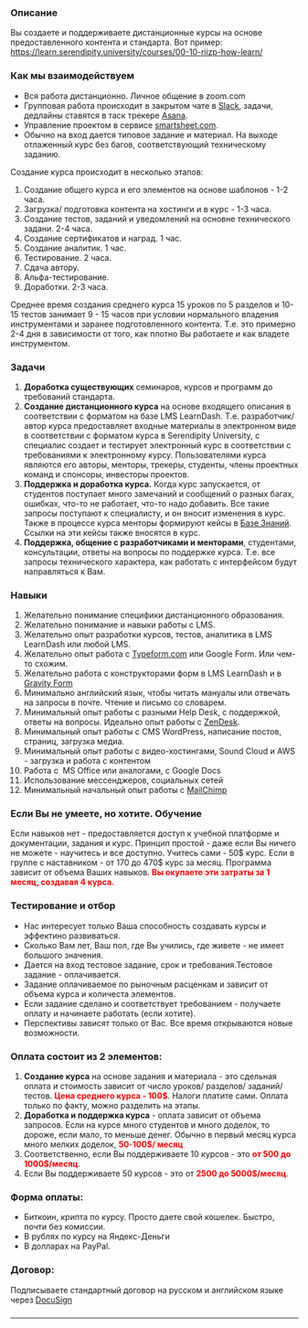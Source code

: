 <h3>Описание</h3>
Вы создаете и поддерживаете дистанционные курсы на основе предоставленного контента и стандарта. Вот пример: <a href="https://learn.serendipity.university/courses/00-10-riizp-how-learn/" target="_blank" rel="noopener">https://learn.serendipity.university/courses/00-10-riizp-how-learn/</a>
<h3>Как мы взаимодействуем</h3>
<ul>
 	<li>Вся работа дистанционно. Личное общение в zoom.com</li>
 	<li>Групповая работа происходит в закрытом чате в <a href="https://slack.com/" target="_blank" rel="noopener">Slack</a>, задачи, дедлайны ставятся в таск трекере <a href="https://asana.com" target="_blank" rel="noopener">Asana</a>.</li>
  <li>Управление проектом в сервисе <a href="https://smartsheet.com/" target="_blank" rel="noopener">smartsheet.com</a>.</li>
 	<li>Обычно на вход дается типовое задание и материал. На выходе отлаженный курс без багов, соответствующий техническому заданию.</li>
</ul>
Создание курса происходит в несколько этапов:
<ol>
 	<li>Создание общего курса и его элементов на основе шаблонов - 1-2 часа.</li>
 	<li>Загрузка/ подготовка контента на хостинги и в курс - 1-3 часа.</li>
 	<li>Создание тестов, заданий и уведомлений на основне технического задани. 2-4 часа.</li>
 	<li>Создание сертификатов и наград. 1 час.</li>
 	<li>Создание аналитик. 1 час.</li>
 	<li>Тестирование. 2 часа.</li>
 	<li>Сдача автору.</li>
 	<li>Альфа-тестирование.</li>
 	<li>Доработки. 2-3 часа.</li>
</ol>
Среднее время создания среднего курса 15 уроков по 5 разделов и 10-15 тестов занимает 9 - 15 часов при условии нормального владения инструментами и заранее подготовленного контента. Т.е. это примерно 2-4 дня в зависимости от того, как плотно Вы работаете и как владете инструментом.


<h3>Задачи</h3>

<ol>
 	<li><strong>Доработка существующих</strong> семинаров, курсов и программ до требований стандарта.</li>
 	<li><strong>Создание дистанционного курса</strong> на основе входящего описания в соответствии с форматом на базе LMS LearnDash. Т.е. разработчик/ автор курса предоставляет входные материалы в электронном виде в соответствии с форматом курса в Serendipity University, с специалис создает и тестирует электронный курс в соответствии с требованиями к электронному курсу. Пользователями курса являются его авторы, менторы, трекеры, студенты, члены проектных команд и спонсоры, инвесторы проектов.</li>
 	<li><strong>Поддержка и доработка курса.</strong> Когда курс запускается, от студентов поступает много замечаний и сообщений о разных багах, ошибках, что-то не работает, что-то надо добавить. Все такие запросы поступают к специалисту, и он вносит изменения в курс. Также в процессе курса менторы формируют кейсы в <a href="http://support.alexeykrol.com/" target="_blank" rel="noopener">Базе Знаний</a>. Ссылки на эти кейсы также вносятся в курс.</li>
 	<li><strong>Поддержка, общение с разработчиками и менторами</strong>, студентами, консультации, ответы на вопросы по поддержке курса. Т.е. все запросы технического характера, как работать с интерфейсом будут направляться к Вам.</li>
</ol>

<h3>Навыки</h3>

<ol>
 	<li>Желательно понимание специфики дистанционного образования.</li>
 	<li>Желательно понимание и навыки работы с LMS.</li>
 	<li>Желательно опыт разработки курсов, тестов, аналитика в LMS LearnDash или любой LMS.</li>
 	<li>Желательно опыт работа с <a href="https://www.typeform.com">Typeform.com</a> или Google Form. Или чем-то схожим.</li>
 	<li>Желательно работа с конструкторами форм в LMS LearnDash и в <a href="http://www.gravityforms.com/" target="_blank" rel="noopener">Gravity Form</a></li>
 	<li>Минимально английский язык, чтобы читать мануалы или отвечать на запросы в почте. Чтение и письмо со словарем.</li>
 	<li>Минимальный опыт работы с разными Help Desk, с поддержкой, ответы на вопросы. Идеально опыт работы с <a href="https://www.zendesk.com/">ZenDesk</a>.</li>
 	<li>Минимальный опыт работы с CMS WordPress, написание постов, страниц, загрузка медиа.</li>
 	<li>Минимальный опыт работы с видео-хостингами, Sound Cloud и AWS - загрузка и работа с контентом</li>
 	<li>Работа с  MS Office или аналогами, с Google Docs</li>
 	<li>Использование мессенджеров, социальных сетей</li>
 	<li>Минимальный начальный опыт работы с <a href="https://mailchimp.com/">MailChimp</a></li>
</ol>
<h3><strong>Если Вы не умеете, но хотите. Обучение
</strong></h3>

Если навыков нет - предоставляется доступ к учебной платформе и документации, задания и курс. Принцип простой - даже если Вы ничего не можете - научитесь и все доступно. Учитесь сами - 50$ курс. Если в группе с наставником - от 170 до 470$ курс за месяц. Программа зависит от объема Ваших навыков. <span style="color: #ff0000;"><strong>Вы окупаете эти затраты за 1 месяц, создавая 4 курса.</strong></span>
<h3><strong>Тестирование и отбор</strong></h3>
<ul>
 	<li>Нас интересует только Ваша способность создавать курсы и эффектино развиваться.</li>
 	<li>Сколько Вам лет, Ваш пол, где Вы учились, где живете - не имеет большого значения.</li>
 	<li>Дается на вход тестовое задание, срок и требования.Тестовое задание - оплачивается.</li>
 	<li>Задание оплачиваемое по рыночным расценкам и зависит от объема курса и количеста элементов.</li>
 	<li>Если задание сделано и соответствует требованием - получаете оплату и начинаете работать (если хотите).</li>
 	<li>Перспективы зависят только от Вас. Все время открываются новые возможности.</li>
</ul>
<h3>Оплата состоит из 2 элементов:</h3>
<ol>
 	<li><strong>Создание курса</strong> на основе задания и материала - это сдельная оплата и стоимость зависит от число уроков/ разделов/ заданий/ тестов. <span style="color: #ff0000;"><strong>Цена среднего курса - 100$</strong></span>. Налоги платите сами. Оплата только по факту, можно разделить на этапы.</li>
 	<li><strong>Доработка и поддержка курса</strong> - оплата зависит от объема запросов. Если на курсе много студентов и много доделок, то дороже, если мало, то меньше денег. Обычно в первый месяц курса много мелких доделок, <span style="color: #ff0000;"><strong>50</strong>-<strong>100$/ месяц</strong></span></li>
 	<li>Соответственно, если Вы поддерживаете 10 курсов - это <span style="color: #ff0000;"><strong>от 500 до 1000$/месяц</strong></span>.</li>
 	<li>Если Вы поддерживаете 50 курсов - это от <span style="color: #ff0000;"><strong>2500 до 5000$/месяц</strong></span>.</li>
</ol>
<h3>Форма оплаты:</h3>
<ul>
 	<li>Биткоин, крипта по курсу. Просто даете свой кошелек. Быстро, почти без комиссии.</li>
 	<li>В рублях по курсу на Яндекс-Деньги</li>
 	<li>В долларах на PayPal.</li>
</ul>
<h3>Договор:</h3>
Подписываете стандартный договор на русском и английском языке через <a href="https://www.docusign.com/" target="_blank" rel="noopener">DocuSign</a>
<h3></h3>

<hr />


